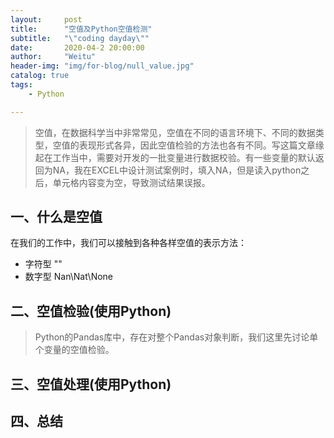 ```yaml
---
layout:     post
title:      "空值及Python空值检测"
subtitle:   "\"coding dayday\""
date:       2020-04-2 20:00:00
author:     "Weitu"
header-img: "img/for-blog/null_value.jpg"
catalog: true
tags:
    - Python

---
```


> 空值，在数据科学当中非常常见，空值在不同的语言环境下、不同的数据类型，空值的表现形式各异，因此空值检验的方法也各有不同。写这篇文章缘起在工作当中，需要对开发的一批变量进行数据校验。有一些变量的默认返回为NA，我在EXCEL中设计测试案例时，填入NA，但是读入python之后，单元格内容变为空，导致测试结果误报。

## 一、什么是空值

在我们的工作中，我们可以接触到各种各样空值的表示方法：
- 字符型 ""
- 数字型 Nan\Nat\None


## 二、空值检验(使用Python)
> Python的Pandas库中，存在对整个Pandas对象判断，我们这里先讨论单个变量的空值检验。


## 三、空值处理(使用Python)
## 四、总结